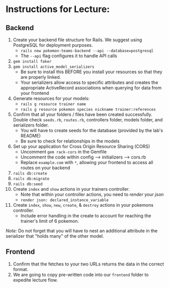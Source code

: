 # Instructions for Lecture:


## Backend

1. Create your backend file structure for Rails. We suggest using PostgreSQL for deployment purposes. 
    - `rails new pokemon-teams-backend --api --database=postgresql`
    - The `--api` flag configures it to handle API calls
2. `gem install faker`
3. `gem install active_model_serializers`
    - Be sure to install this BEFORE you install your resources so that they are properly linked.
    - Your serializers allow access to specific attributes and creates the appropriate ActiveRecord associations when querying for data from your frontend
4. Generate resources for your models:
    - `rails g resource trainer name`
    - `rails g resource pokemon species nickname trainer:references`
5. Confirm that all your folders / files have been created successfully. Double check `seeds.rb`, `routes.rb`, controllers folder, models folder, and serializers folder.
    - You will have to create seeds for the database (provided by the lab's README)
    - Be sure to check for relationships in the models
6. Set up your application for Cross Origin Resource Sharing (CORS)
    - Uncomment `gem rack-cors` in the Gemfile
    - Uncomment the code within config --> initializers --> cors.rb
    - Replace `example.com` with `*`, allowing your frontend to access all routes on your backend
7. `rails db:create`
8. `rails db:migrate`
9. `rails db:seed`
10. Create `index` and `show` actions in your trainers controller.
    - Note that within your controller actions, you need to _render_ your _json_
    - `render json: declared_instance_variable`
11. Create `index`, `show`, `new`, `create`, & `destroy` actions in your pokemons controller.
    - Include error handling in the create to account for reaching the trainer's limit of 6 pokemon.

*Note:* Do not forget that you will have to nest an additional attribute in the serializer that "holds many" of the other model.

## Frontend

1. Confirm that the fetches to your two URLs returns the data in the correct format.
2. We are going to copy pre-written code into our `frontend` folder to expedite lecture flow.
